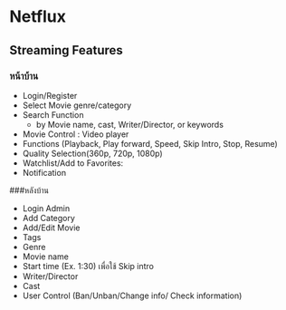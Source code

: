 # Netflux

## Streaming Features 
### หน้าบ้าน 
* Login/Register
* Select Movie genre/category
* Search Function
  * by Movie name, cast, Writer/Director, or keywords
* Movie Control : Video player
* Functions (Playback, Play forward, Speed, Skip Intro, Stop, Resume)
* Quality Selection(360p, 720p, 1080p)
* Watchlist/Add to Favorites:
* Notification

###หลังบ้าน
* Login Admin
* Add Category
 * Add/Edit Movie
  * Tags
  * Genre
  * Movie name
  * Start time (Ex. 1:30) เพื่อใช้ Skip intro
  * Writer/Director
  * Cast
* User Control (Ban/Unban/Change info/ Check information)
